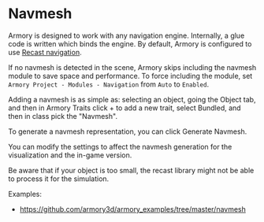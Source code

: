 # Navmesh

Armory is designed to work with any navigation engine. Internally, a glue code is written which binds the engine. By default, Armory is configured to use [Recast navigation](https://github.com/armory3d/haxerecast).

If no navmesh is detected in the scene, Armory skips including the navmesh module to save space and performance. To force including the module, set `Armory Project - Modules - Navigation` from `Auto` to `Enabled`.

Adding a navmesh is as simple as: selecting an object, going the Object tab, and then in Armory Traits click + to add a new trait, select Bundled, and then in class pick the "Navmesh".

To generate a navmesh representation, you can click Generate Navmesh. 

You can modify the settings to affect the navmesh generation for the visualization and the in-game version.

Be aware that if your object is too small, the recast library might not be able to process it for the simulation.

Examples:
- https://github.com/armory3d/armory_examples/tree/master/navmesh

